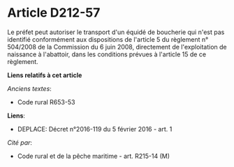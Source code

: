 # Article D212-57

Le préfet peut autoriser le transport d'un équidé de boucherie qui n'est pas identifié conformément aux dispositions de
l'article 5 du règlement n° 504/2008 de la Commission du 6 juin 2008, directement de l'exploitation de naissance à
l'abattoir, dans les conditions prévues à l'article 15 de ce règlement.

**Liens relatifs à cet article**

_Anciens textes_:

  - Code rural R653-53

**Liens**:

  - DEPLACE: Décret n°2016-119 du 5 février 2016 - art. 1

_Cité par_:

  - Code rural et de la pêche maritime - art. R215-14 (M)
